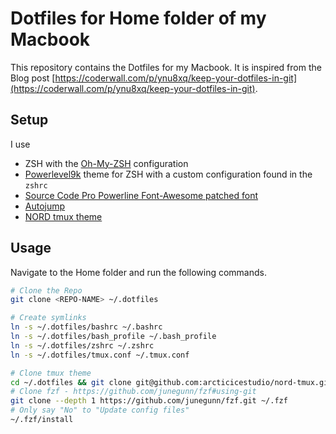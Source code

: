 # Dotfiles for Home folder of my Macbook

This repository contains the Dotfiles for my Macbook. It is inspired from the Blog post [https://coderwall.com/p/ynu8xq/keep-your-dotfiles-in-git](https://coderwall.com/p/ynu8xq/keep-your-dotfiles-in-git).

## Setup

I use

- ZSH with the [Oh-My-ZSH](https://github.com/robbyrussell/oh-my-zsh) configuration
- [Powerlevel9k](https://github.com/bhilburn/powerlevel9k) theme for ZSH with a custom configuration found in the `zshrc`
- [Source Code Pro Powerline Font-Awesome patched font](https://github.com/gabrielelana/awesome-terminal-fonts/raw/patching-strategy/patched/SourceCodePro%2BPowerline%2BAwesome%2BRegular.ttf)
- [Autojump](https://github.com/wting/autojump)
- [NORD tmux theme](https://github.com/arcticicestudio/nord-tmux)

## Usage

Navigate to the Home folder and run the following commands.

```bash
# Clone the Repo
git clone <REPO-NAME> ~/.dotfiles

# Create symlinks
ln -s ~/.dotfiles/bashrc ~/.bashrc
ln -s ~/.dotfiles/bash_profile ~/.bash_profile
ln -s ~/.dotfiles/zshrc ~/.zshrc
ln -s ~/.dotfiles/tmux.conf ~/.tmux.conf

# Clone tmux theme
cd ~/.dotfiles && git clone git@github.com:arcticicestudio/nord-tmux.git
# Clone fzf - https://github.com/junegunn/fzf#using-git
git clone --depth 1 https://github.com/junegunn/fzf.git ~/.fzf
# Only say "No" to "Update config files"
~/.fzf/install
```
